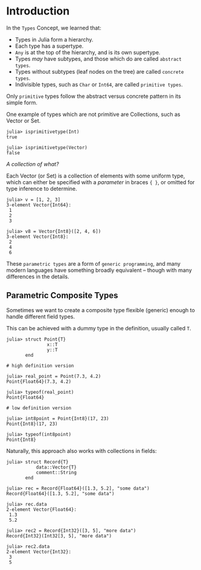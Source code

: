 # Introduction

In the `Types` Concept, we learned that:

- Types in Julia form a hierarchy.
- Each type has a supertype.
- `Any` is at the top of the hierarchy, and is its own supertype.
- Types _may_ have subtypes, and those which do are called `abstract types`.
- Types without subtypes (leaf nodes on the tree) are called `concrete types`.
- Indivisible types, such as `Char` or `Int64`, are called `primitive types`.

Only `primitive` types follow the abstract versus concrete pattern in its simple form.

One example of types which are not primitive are Collections, such as Vector or Set.

```julia-repl
julia> isprimitivetype(Int)
true

julia> isprimitivetype(Vector)
false
```

_A collection of what?_

Each Vector (or Set) is a collection of elements with some uniform type, which can either be specified with a _parameter_ in braces `{ }`, or omitted for type inference to determine.

```julia-repl
julia> v = [1, 2, 3]
3-element Vector{Int64}:
 1
 2
 3

julia> v8 = Vector{Int8}([2, 4, 6])
3-element Vector{Int8}:
 2
 4
 6
```

These `parametric types` are a form of `generic programming`, and many modern languages have something broadly equivalent – though with many differences in the details.

## Parametric Composite Types

Sometimes we want to create a composite type flexible (generic) enough to handle different field types.

This can be achieved with a dummy type in the definition, usually called `T`.

```julia-repl
julia> struct Point{T}
               x::T
               y::T
       end

# high definition version

julia> real_point = Point(7.3, 4.2)
Point{Float64}(7.3, 4.2)

julia> typeof(real_point)
Point{Float64}

# low definition version

julia> int8point = Point{Int8}(17, 23)
Point{Int8}(17, 23)

julia> typeof(int8point)
Point{Int8}
```

Naturally, this approach also works with collections in fields:

```julia-repl
julia> struct Record{T}
           data::Vector{T}
           comment::String
       end

julia> rec = Record{Float64}([1.3, 5.2], "some data")
Record{Float64}([1.3, 5.2], "some data")

julia> rec.data
2-element Vector{Float64}:
 1.3
 5.2

julia> rec2 = Record{Int32}([3, 5], "more data")
Record{Int32}(Int32[3, 5], "more data")

julia> rec2.data
2-element Vector{Int32}:
 3
 5
```
